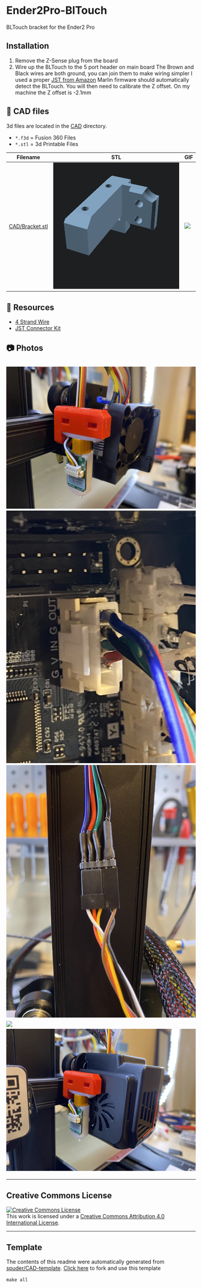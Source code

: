 
# Ender2Pro-BlTouch
BLTouch bracket for the Ender2 Pro

## Installation
1. Remove the Z-Sense plug from the board
1. Wire up the BLTouch to the 5 port header on main board
  The Brown and Black wires are both ground, you can join them to make wiring simpler
  I used a proper [JST from Amazon](https://www.amazon.com/dp/B06ZZ45G7G/ref=cm_sw_em_r_mt_dp_CYFAK1BVFZH8YKFFS9SW?_encoding=UTF8&psc=1)
Marlin firmware should automatically detect the BLTouch.
You will then need to calibrate the Z offset. On my machine the Z offset is -2.1mm 



## :triangular_ruler: CAD files

3d files are located in the [CAD](./CAD) directory.
- `*.f3d` = Fusion 360 Files
- `*.stl` = 3d Printable Files

| Filename | STL | GIF | 
| --- | --- | --- | 
| [CAD/Bracket.stl](./CAD%2FBracket.stl) | ![](./CAD%2FBracket.stl.png) | ![](./CAD%2FBracket.stl.gif) | 

## :notebook: Resources
- [4 Strand Wire](https://www.amazon.com/dp/B08JTZCJV1/ref=cm_sw_em_r_mt_dp_DV2TDB4MEC2DQNAGB2SA?_encoding=UTF8&psc=1)
- [JST Connector Kit](https://www.amazon.com/dp/B06ZZ45G7G/ref=cm_sw_em_r_mt_dp_CYFAK1BVFZH8YKFFS9SW?_encoding=UTF8&psc=1)

## :camera: Photos
![](photos%2FIMG_0961.jpeg)
![](photos%2FIMG_0945.jpeg)
![](photos%2FIMG_0964.jpeg)
![](photos%2Fcropped)
![](photos%2FIMG_0962.jpeg)
---
---

## Creative Commons License 
<a rel="license" href="http://creativecommons.org/licenses/by/4.0/"><img alt="Creative Commons License" style="border-width:0" src="https://i.creativecommons.org/l/by/4.0/88x31.png" /></a><br />This work is licensed under a <a rel="license" href="http://creativecommons.org/licenses/by/4.0/">Creative Commons Attribution 4.0 International License</a>.


---
## Template
The contents of this readme were automatically generated from [spuder/CAD-template](https://github.com/spuder/CAD-template). 
[Click here](https://github.com/spuder/CAD-template/generate) to fork and use this template

```
make all
```